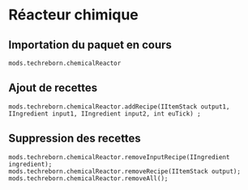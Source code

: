 # Réacteur chimique

## Importation du paquet en cours
`mods.techreborn.chemicalReactor`

## Ajout de recettes
```zenscript
mods.techreborn.chemicalReactor.addRecipe(IItemStack output1, IIngredient input1, IIngredient input2, int euTick) ;
```

## Suppression des recettes
```zenscript
mods.techreborn.chemicalReactor.removeInputRecipe(IIngredient ingredient);
mods.techreborn.chemicalReactor.removeRecipe(IItemStack output);
mods.techreborn.chemicalReactor.removeAll();
```